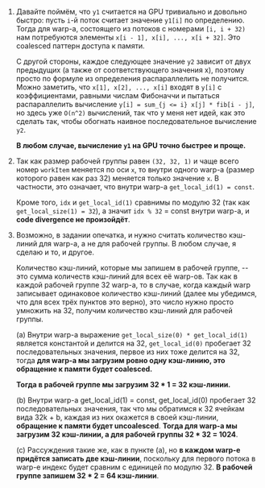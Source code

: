 1. Давайте поймём, что `y1` считается на GPU тривиально и довольно быстро: пусть `i`-й поток считает значение `y1[i]` по определению. Тогда для warp-а, состоящего из потоков с номерами `[i, i + 32)` нам потребуются элементы `x[i - 1], x[i], ..., x[i + 32]`. Это coalesced паттерн доступа к памяти.

    С другой стороны, каждое следующее значение `y2` зависит от двух предыдущих (а также от соответствующего значения x), поэтому просто по формуле из определения распараллелить не получится. Можно заметить, что `x[1], x[2], ..., x[i]` входят в `y[i]` с коэффициентами, равными числам Фибоначчи и пытаться распараллелить вычисление `y[i] = sum_{j <= i} x[j] * fib[i - j]`, но здесь уже `O(n^2)` вычислений, так что у меня нет идей, как это сделать так, чтобы обогнать наивное последовательное вычисление `y2`. 

    **В любом случае, вычисление `y1` на GPU точно быстрее и проще.** 

2. Так как размер рабочей группы равен `(32, 32, 1)` и чаще всего номер `workItem` меняется по оси `x`, то внутри одного warp-а (размер которого равен как раз 32) меняется только значение `x`. В частности, это означает, что внутри warp-а `get_local_id(1) = const`. 

    Кроме того, `idx` и `get_local_id(1)` сравнимы по модулю 32 (так как `get_local_size(1) = 32`), а значит `idx % 32` = const внутри warp-а, и **code divergence не произойдёт**.

3. Возможно, в задании опечатка, и нужно считать количество кэш-линий для warp-а, а не для рабочей группы. В любом случае, я сделаю и то, и другое.

    Количество кэш-линий, которые мы запишем в рабочей группе, -- это сумма количеств кэш-линий для всех её warp-ов. Так как в каждой рабочей группе 32 warp-а, то в случае, когда каждый warp записывает одинаковое количество кэш-линий (далее мы убедимся, что для всех трёх пунктов это верно), это число нужно просто умножить на 32, получим количество кэш-линий для рабочей группы. 

    (a) Внутри warp-а выражение `get_local_size(0) * get_local_id(1)` является константой и делится на 32, `get_local_id(0)` пробегает 32 последовательных значения, первое из них тоже делится на 32, тогда **для warp-а мы загрузим ровно одну кэш-линию, это обращение к памяти будет coalesced.** 

    **Тогда в рабочей группе мы загрузим 32 * 1 = 32 кэш-линии.**

    (b) Внутри warp-а get_local_id(1) = const, get_local_id(0) пробегает 32 последовательных значения, так что мы обратимся к 32 ячейкам вида 32k + b, каждая из них окажется в своей кэш-линии, **обращение к памяти будет uncoalesced**. **Тогда для warp-а мы загрузим 32 кэш-линии, а для рабочей группы 32 * 32 = 1024**.

    (c) Рассуждения такие же, как в пункте (a), но **в каждом warp-е придётся записать две кэш-линии**, поскольку для первого потока в warp-е индекс будет сравним с единицей по модулю 32. **В рабочей группе запишем 32 * 2 = 64 кэш-линии**.
